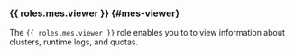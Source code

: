 ### {{ roles.mes.viewer }} {#mes-viewer}

The `{{ roles.mes.viewer }}` role enables you to to view information about clusters, runtime logs, and quotas.
